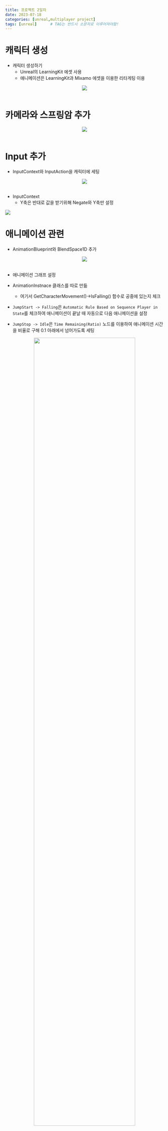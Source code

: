 ```yaml
---
title: 프로젝트 2일차
date: 2023-07-18
categories: [unreal,multiplayer project]
tags: [unreal]		# TAG는 반드시 소문자로 이루어져야함!
---
```


**캐릭터 생성**
============

* 캐릭터 생성하기
  * Unreal의 LearningKit 에셋 사용
  * 애니메이션은 LearningKit과 Mixamo 에셋을 이용한 리타게팅 이용

<center><img src="./../../../assets/img/Unreal/MultiPlayer/ProjectDay2/Character.png"></center>


<br>

**카메라와 스프링암 추가**
============

<center><img src="./../../../assets/img/Unreal/MultiPlayer/ProjectDay2/Component.png"></center>




<br>

**Input 추가**
===========

* InputContext와 InputAction을 캐릭터에 세팅

<center><img src="./../../../assets/img/Unreal/MultiPlayer/ProjectDay2/EnhancedInput.png">
</center>


<br>

* InputContext 
  * Y축은 반대로 값을 받기위해 Negate와 Y축만 설정


<img src="./../../../assets/img/Unreal/MultiPlayer/ProjectDay2/IMC.png" align="center"/>

<br>


**애니메이션 관련**
==========

* AnimationBlueprint와 BlendSpace1D 추가

<center><img src="./../../../assets/img/Unreal/MultiPlayer/ProjectDay2/ABP-BS.png"></center>


<br>

* 애니메이션 그래프 설정

* AnimationInstnace 클래스를 따로 만듦

  * 여기서 GetCharacterMovement()->IsFalling() 함수로 공중에 있는지 체크



* `JumpStart -> Falling`은 `Automatic Rule Based on Sequence Player in State`를 체크하여 애니메이션이 끝날 때 자동으로 다음 애니메이션을 설정

* `JumpStop -> Idle`은 `Time Remaining(Ratio)` 노드를 이용하여 애니메이션 시간을 비율로 구해 0.1 아래에서 넘어가도록 세팅

<center><img src="./../../../assets/img/Unreal/MultiPlayer/ProjectDay2/AnimationLogic.png" style="width: 80%; height: auto;"/></center>

<br>

**NetworkRole**
===========

* 멀티플레이어에서는 서버에 있는 캐릭터와 클라이언트에 있는 캐릭터 등 컴퓨터마다 다른 캐릭터가 있다.

* 어떤 캐릭터를 기준으로 할지를 **ENetRole**이라는 열거형으로 구분할 수 있다.

* C++코드에서 Text를 Bind한 위젯으로 구분함

<br>

**Local Role**
----------

* 액터가 존재하는 로컬 플레이어에 대한 역할을 정의한다.

* 서버

<center><img src="./../../../assets/img/Unreal/MultiPlayer/ProjectDay2/Server-Local.png"/ style="width: 80%; height: auto;"></center>

* 클라이언트

<center><img src="./../../../assets/img/Unreal/MultiPlayer/ProjectDay2/Client-Local.png"/ style="width: 80%; height: auto;"></center>

<br>

**Remote Role**
-------

*  네트워크 연결을 통해 원격 플레이어와 상호작용하는 액터(Actor)에 대한 역할을 정의한다.

* 서버

<center><img src="./../../../assets/img/Unreal/MultiPlayer/ProjectDay2/RemoteServer.png" style="width: 80%; height: auto;"></center>


* 클라이언트

<center><img src="./../../../assets/img/Unreal/MultiPlayer/ProjectDay2/RemoteClient.png" style="width: 80%; height: auto;"></center>
